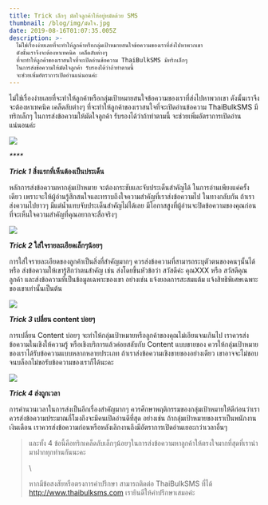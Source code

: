 ```yaml
---
title: Trick เล็กๆ มัดใจลูกค้าให้อยู่หมัดด้วย SMS
thumbnail: /blog/img/มัดใจ.jpg
date: 2019-08-16T01:07:35.005Z
description: >-
  ไม่ใช่เรื่องง่ายเลยที่จะทำให้ลูกค้าหรือกลุ่มเป้าหมายสนใจข้อความของเราที่ส่งไปหาพวกเขา
  ดังนั้นเราจึงจะต้องหาเทคนิค เคล็ดลับต่างๆ
  ที่จะทำให้ลูกค้าของเราสนใจที่จะเปิดอ่านข้อความ ThaiBulkSMS มีทริกเล็กๆ
  ในการส่งข้อความให้มัดใจลูกค้า รับรองได้ว่าถ้าทำตามนี้
  จะช่วยเพิ่มอัตราการเปิดอ่านแน่นอนค่ะ
---
```

ไม่ใช่เรื่องง่ายเลยที่จะทำให้ลูกค้าหรือกลุ่มเป้าหมายสนใจข้อความของเราที่ส่งไปหาพวกเขา ดังนั้นเราจึงจะต้องหาเทคนิค เคล็ดลับต่างๆ ที่จะทำให้ลูกค้าของเราสนใจที่จะเปิดอ่านข้อความ ThaiBulkSMS มีทริกเล็กๆ ในการส่งข้อความให้มัดใจลูกค้า รับรองได้ว่าถ้าทำตามนี้ จะช่วยเพิ่มอัตราการเปิดอ่านแน่นอนค่ะ

![](/blog/img/shocked-ladies-friends-using-mobile-phone_171337-5680.jpg)

_****_

**_Trick 1_ สิ่งแรกที่เห็นต้องเป็นประเด็น** 

หลักการส่งข้อความหากลุ่มเป้าหมาย จะต้องกระชับและจับประเด็นสำคัญได้ ในการอ่านเพียงแค่ครั้งเดียว เพราะจะให้ผู้อ่านรู้สึกสนใจและทราบถึงใจความสำคัญที่เราส่งข้อความไป ในทางกลับกัน ถ้าเราส่งความไปยาวๆ มีแต่น้ำแทบจับประเด็นสำคัญไม่ได้เลย มีโอกาสสูงที่ผู้อ่านจะปิดข้อความของคุณก่อน ที่จะเห็นใจความสำคัญที่คุณอยากจะสื่อจริงๆ

![](/blog/img/two-beautiful-ladies-friends-chatting-by-phones_171337-5674.jpg)

**_Trick 2_ ใส่ใจรายละเอียดเล็กๆน้อยๆ** 

การใส่ใจรายละเอียดของลูกค้าเป็นสิ่งที่สำคัญมากๆ ควรส่งข้อความที่สามารถระบุตัวตนของคนๆนั้นได้ หรือ ส่งข้อความให้เขารู้สึกว่าตนสำคัญ เช่น ส่งโดยขึ้นหัวข้อว่า สวัสดีค่ะ คุณXXX หรือ สวัสดีคุณลูกค้า และส่งข้อความที่เป็นข้อมูลเฉพาะของเขา อย่างเช่น แจ้งยอดการสะสมแต้ม แจ้งสิทธิพิเศษเฉพาะของเขาเท่านั้นเป็นต้น 

![](/blog/img/two-smiling-ladies-friends-using-mobile-phone_171337-5682.jpg)

**_Trick 3_ เปลี่ยน content บ่อยๆ**  

การเปลี่ยน Content บ่อยๆ จะทำให้กลุ่มเป้าหมายหรือลูกค้าของคุณไม่เอียนจนเกินไป เราควรส่งข้อความในเชิงให้ความรู้ หรือเชิงบริการแล้วค่อยสลับกับ Content แบบขายของ ควรให้กลุ่มเป้าหมายของเราได้รับข้อความแบบหลากหลายประเภท ถ้าเราส่งข้อความเชิงขายของอย่างเดียว เขาอาจจะไม่ชอบจนบล็อกไม่ขอรับข้อความของเราก็ได้นะคะ

![](/blog/img/two-thinking-ladies-chatting-by-phones_171337-5677.jpg)

**_Trick 4_  ส่งถูกเวลา** 

การคำนวนเวลาในการส่งเป็นอีกเรื่องสำคัญมากๆ ควรศึกษาพฤติกรรมของกลุ่มเป้าหมายให้ดีก่อนว่าเราควรส่งข้อความประมาณกี่โมงถึงจะมีคนเปิดอ่านดีที่สุด อย่างเช่น ถ้ากลุ่มเป้าหมายของเราเป็นพนักงานเงินเดือน เราควรส่งข้อความก่อนหรือหลังเลิกงานถึงมีอัตราการเปิดอ่านเยอะกว่าเวลาอื่นๆ 







> และทั้ง 4 ข้อนี้คือทริกเคล็ดลับเล็กๆน้อยๆในการส่งข้อความหาลูกค้าให้ตรงใจมากที่สุดที่เรานำมาฝากทุกท่านกันนะคะ
>
> \
>
>
>  หากมีข้อสงสัยหรือตรงการคำปรึกษา สามารถติดต่อ ThaiBulkSMS ที่ได้ http://www.thaibulksms.com เรายินดีให้คำปรึกษาเสมอค่ะ
